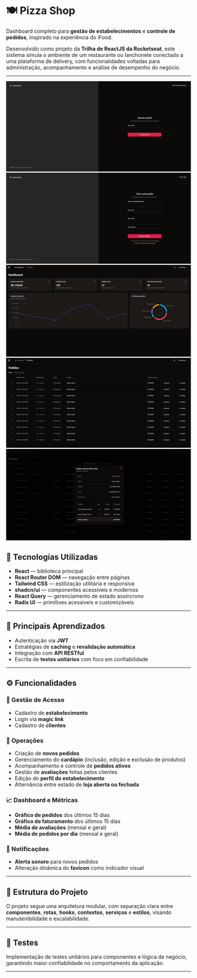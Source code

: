 # 🍽️ Pizza Shop

Dashboard completo para **gestão de estabelecimentos** e **controle de pedidos**, inspirado na experiência do iFood.

Desenvolvido como projeto da **Trilha de ReactJS da Rocketseat**, este sistema simula o ambiente de um restaurante ou lanchonete conectado a uma plataforma de delivery, com funcionalidades voltadas para administração, acompanhamento e análise de desempenho do negócio.

---
![Captura 1](.github/cap1.png)
![Captura 1](.github/cap2.png)
![Captura 1](.github/cap3.png)
![Captura 1](.github/cap4.png)
![Captura 1](.github/cap5.png)
## 🚀 Tecnologias Utilizadas

- **React** — biblioteca principal
- **React Router DOM** — navegação entre páginas
- **Tailwind CSS** — estilização utilitária e responsiva
- **shadcn/ui** — componentes acessíveis e modernos
- **React Query** — gerenciamento de estado assíncrono
- **Radix UI** — primitives acessíveis e customizáveis

---

## 🧠 Principais Aprendizados

- Autenticação via **JWT**
- Estratégias de **caching** e **revalidação automática**
- Integração com **API RESTful**
- Escrita de **testes unitários** com foco em confiabilidade

---

## ⚙️ Funcionalidades

### 🧾 Gestão de Acesso
- Cadastro de **estabelecimento**
- Login via **magic link**
- Cadastro de **clientes**

### 🍔 Operações
- Criação de **novos pedidos**
- Gerenciamento do **cardápio** (inclusão, edição e exclusão de produtos)
- Acompanhamento e controle de **pedidos ativos**
- Gestão de **avaliações** feitas pelos clientes
- Edição do **perfil do estabelecimento**
- Alternância entre estado de **loja aberta ou fechada**

### 📈 Dashboard e Métricas
- **Gráfico de pedidos** dos últimos 15 dias
- **Gráfico de faturamento** dos últimos 15 dias
- **Média de avaliações** (mensal e geral)
- **Média de pedidos por dia** (mensal e geral)

### 🔔 Notificações
- **Alerta sonoro** para novos pedidos
- Alteração dinâmica do **favicon** como indicador visual

---

## 📁 Estrutura do Projeto

O projeto segue uma arquitetura modular, com separação clara entre **componentes**, **rotas**, **hooks**, **contextos**, **serviços** e **estilos**, visando manutenibilidade e escalabilidade.

---

## 🧪 Testes

Implementação de testes unitários para componentes e lógica de negócio, garantindo maior confiabilidade no comportamento da aplicação.

---
